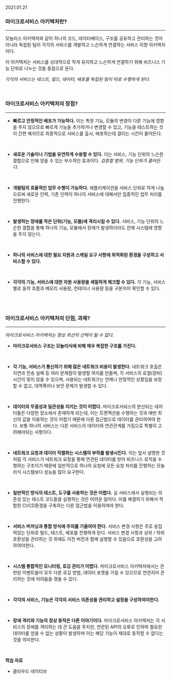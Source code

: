2021.01.21

### **마이크로서비스 아키텍처란?**

---

모놀리스 아키텍처와 같이 하나의 코드, 데이터베이스, 구조를 공유하고 관리하는 것이 아니라 독립된 팀이 각각의 서비스를 개발하고 느슨하게 연결하는 서비스 지향 아키텍처이다.

이 아키텍처는 서비스를 상대적으로 작게 유지하고 느슨하게 연결하기 위해 비즈니스 기능 단위로 나누는 것을 중점으로 둔다.

*각각의 서비스는 테스트, 빌드, 데이터, 배포를 독립된 팀이 따로 수행하게 된다.*

<br/>

### **마이크로서비스 아키텍처의 장점?**

---

- **빠르고 안정적인 배포가 가능하다.** 이는 특정 기능, 모듈의 변경이 다른 기능에 영향을 주지 않으므로 빠르게 기능을 추가하거나 변경할 수 있고, 기능을 테스트하는 것이 간편 해지므로 최종적으로 서비스를 출시, 배포하는데 걸리는 시간이 줄어든다.

<br/>

- **새로운 기술이나 기법을 유연하게 수용할 수 있다.** 이는 서비스, 기능 단위의 느슨한 결합으로 인해 얻을 수 있는 부수적인 효과이다. *검증할 범위, 기능 단위가 줄어든다.*

<br/>

- **개발팀의 효율적인 업무 수행이 가능하다.** 애플리케이션을 서비스 단위로 작게 나눔으로써 새로운 인력, 기존 인력이 하나의 서비스에 대해서만 집중적인 업무 처리를 진행한다.

<br/>

- **발생하는 장애를 작은 단위(기능, 모듈)에 격리시킬 수 있다.** 서비스, 기능 단위의 느슨한 결합을 통해 하나의 기능, 모듈에서 장애가 발생하더라도 전체 시스템에 영향을 주지 않는다.

<br/>

- **하나의 서비스에 대한 필요 자원과 스케일 요구 사항에 최적화된 환경을 구성하고 서비스할 수 있다.**

<br/>

- **각각의 기능, 서비스에 대한 자원 사용량을 세밀하게 체크할 수 있다.** 각 기능, 서비스별로 동작 흐름과 메모리 사용량, 컨테이너 사용량 등을 구분지어 확인할 수 있다.

<br/>
<br/>

### **마이크로서비스 아키텍처의 단점, 과제?**

---

*마이크로서비스 아키텍처는 항상 최선의 선택이 될 수 없다.*

- **마이크로서비스 구조는 모놀리식에 비해 매우 복잡한 구조를 가진다.**

<br/>

- **각 기능, 서비스가 통신하기 위해 많은 네트워크 비용이 발생한다.** 네트워크 호출은 지연과 전송 실패 등 여러 문제점이 발생할 여지를 만들며, 각 서비스의 로컬(장비) 시간이 맞지 않을 수 있으며, 사용되는 네트워크는 언제나 안정적인 상황임을 보장할 수 없고, 대역폭이나 보안 문제가 발생할 수 있다.

<br/>

- **데이터의 무결성과 일관성을 지키는 것이 어렵다.** 마이크로서비스의 분산되는 데이터들은 다양한 장소에서 존재하게 되는데, 이는 트랜잭션을 수행하는 것과 매번 최신의 값을 이용하는 것이 어렵기 때문에 다른 접근법으로 데이터를 관리하여야 한다. 보통 하나의 서비스는 다른 서비스의 데이터와 연관관계를 가짐으로 특별히 고려해야되는 사항이다.

<br/>

- **네트워크 요청과 데이터 직렬화는 시스템의 부하를 발생시킨다.** 이는 앞서 설명한 것처럼 각 서비스가 네트워크 요청을 통해 연관된 데이터를 받아 비즈니스 로직을 수행하는 구조이기 때문에 일반적으로 하나의 요청에 모든 요청 처리를 진행하는 모놀리식 시스템보다 성능을 많이 요구한다.

<br/>

- **일반적인 방식의 테스트, 도구를 사용하는 것은 어렵다.** 실 서비스에서 실행되는 의존성 있는 테스트 코드들을 실행하는 것은 어려운 일이다. 이를 해결하기 위해서 적합한 CI/CD환경을 구축하는 다른 접근법을 이용하여야 한다.

<br/>

- **서비스 버저닝과 통합 방식에 주의를 기울여야 한다.** 서비스 변경 사항은 주로 응집력있는 단위로 빌드, 테스트, 배포를 진행하게 된다. 서비스 변경 사항과 상위 / 하위 호환성을 관리하는 것 외에도 이전 버전과 함께 실행할 수 있음으로 호환성을 고려하여야한다.

<br/>

- **시스템 통합적인 모니터링, 로깅 관리가 어렵다.** 마이크로서비스 아키텍처에서는 관련된 이벤트들이 모두 다른 로깅 방법, 데이터 포맷을 가질 수 있으므로 연관지어 관리하는 것에 어려움을 겪을 수 있다.

<br/>

- **각각의 서비스, 기능은 각각의 서비스 의존성을 관리하고 설정을 구성하여야한다.**

<br/>

- **장애 격리와 기능의 정상 동작은 다른 이야기이다.** 마이크로서비스 아키텍처는 각 서비스의 장애를 격리하는 데 큰 도움을 주지만, 연관된 API의 오류로 인하여 필요한 데이터를 얻을 수 없는 상황이 발생하며 이는 해당 기능이 제대로 동작할 수 없다는 것을 의미한다.

<br/>

**학습 자료**

- 클라우드 네이티브